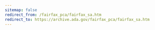 ```yaml
---
sitemap: false 
redirect_from: /fairfax_pca/fairfax_sa.htm 
redirect_to: https://archive.ada.gov/fairfax_pca/fairfax_sa.htm 
---
```

